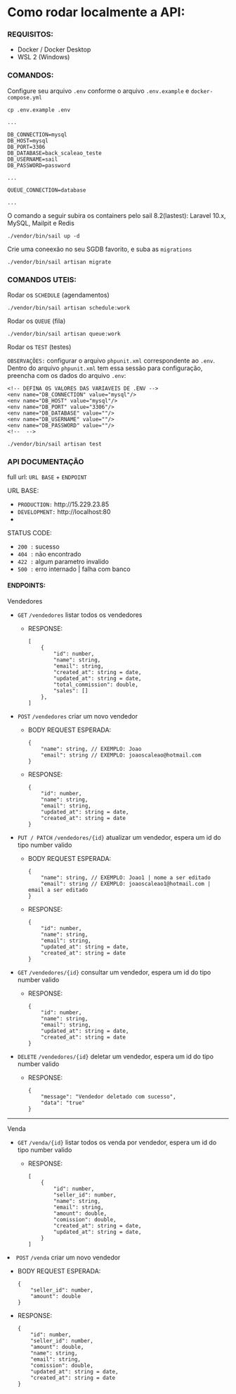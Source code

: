 <h1>Como rodar localmente a API: </h1>
<h3>REQUISITOS:</h3>
<ul>
<li>Docker / Docker Desktop</li>
<li>WSL 2 (Windows) </li>
</ul>
<h3>COMANDOS:</h3>
<p>Configure seu arquivo <code>.env</code> conforme o arquivo <code>.env.example</code> e <code>docker-compose.yml</code></p>

```
cp .env.example .env
```

```
...

DB_CONNECTION=mysql
DB_HOST=mysql
DB_PORT=3306
DB_DATABASE=back_scaleao_teste
DB_USERNAME=sail
DB_PASSWORD=password

...

QUEUE_CONNECTION=database

...
```

<p>O comando a seguir subira os containers pelo sail 8.2(lastest): Laravel 10.x, MySQL, Mailpit e Redis</p>

```
./vendor/bin/sail up -d
```

<p>Crie uma coneexão no seu SGDB favorito, e suba as <code>migrations</code></p>

```
./vendor/bin/sail artisan migrate
```

<h3>COMANDOS UTEIS:</h3>

<p>Rodar os <code>SCHEDULE</code> (agendamentos)</p>

```
./vendor/bin/sail artisan schedule:work
```

<p>Rodar os <code>QUEUE</code> (fila)</p>

```
./vendor/bin/sail artisan queue:work
```

<p>Rodar os <code>TEST</code> (testes)</p>
<p><code>OBSERVAÇÕES:</code> configurar o arquivo <code>phpunit.xml</code> correspondente ao <code>.env</code>. Dentro do arquivo <code>phpunit.xml</code> tem essa sessão para configuração, preencha com os dados do arquivo <code>.env</code>:<p>

```
<!-- DEFINA OS VALORES DAS VARIAVEIS DE .ENV -->
<env name="DB_CONNECTION" value="mysql"/> 
<env name="DB_HOST" value="mysql"/> 
<env name="DB_PORT" value="3306"/> 
<env name="DB_DATABASE" value=""/>
<env name="DB_USERNAME" value=""/>
<env name="DB_PASSWORD" value=""/> 
<!--  -->
```

```
./vendor/bin/sail artisan test
```

<h3>API DOCUMENTAÇÃO</h3>
<p>full url: <code>URL BASE</code> + <code>ENDPOINT</code></p>
<p>URL BASE:</p>
<ul>
<li><code>PRODUCTION:</code> http://15.229.23.85</li>
<li><code>DEVELOPMENT:</code> http://localhost:80</li>
<li></li>
</ul>
<p>STATUS CODE:</p>
<ul>
<li><code>200 :</code> sucesso</li>
<li><code>404 :</code> não encontrado</li>
<li><code>422 :</code> algum parametro invalido</li>
<li><code>500 :</code> erro internado | falha com banco</li>
</ul>
<h4>ENDPOINTS:</h4>
<p>Vendedores</p>
<ul>
<li><code>GET</code> <code>/vendedores</code> listar todos os vendedores</li>
<ul>
<li>
RESPONSE:

```
[
    {
		"id": number,
		"name": string,
		"email": string,
		"created_at": string = date,
		"updated_at": string = date,
		"total_commission": double,
		"sales": []
    },
]
```

</li>
</ul>
<li><code>POST</code> <code>/vendedores</code> criar um novo vendedor</li>
<ul>
<li>
BODY REQUEST ESPERADA:

```
{
    "name": string, // EXEMPLO: Joao
    "email": string // EXEMPLO: joaoscaleao@hotmail.com
}
```

</li>
<li>
RESPONSE:

```
{
    "id": number,
    "name": string,
    "email": string,
    "updated_at": string = date,
    "created_at": string = date
}
```

</li>
</ul>
<li><code>PUT / PATCH</code> <code>/vendedores/{id}</code> atualizar um vendedor, espera um id do tipo number valido</li>
<ul>
<li>
BODY REQUEST ESPERADA:

```
{
    "name": string, // EXEMPLO: Joao1 | nome a ser editado
    "email": string // EXEMPLO: joaoscaleao1@hotmail.com | email a ser editado
}
```

</li>
<li>
RESPONSE:

```
{
    "id": number,
    "name": string,
    "email": string,
    "updated_at": string = date,
    "created_at": string = date
}
```

</li>
</ul>
<li><code>GET</code> <code>/vendedores/{id}</code> consultar um vendedor, espera um id do tipo number valido</li>
<ul>
<li>
RESPONSE:

```
{
    "id": number,
    "name": string,
    "email": string,
    "updated_at": string = date,
    "created_at": string = date
}
```

</li>
</ul>
<li><code>DELETE</code> <code>/vendedores/{id}</code> deletar um vendedor, espera um id do tipo number valido</li>
<ul>
<li>
RESPONSE:

```
{
    "message": "Vendedor deletado com sucesso",
    "data": "true"
}
```

</li>
</ul>
</ul>
<hr>
<p>Venda</p>
<ul>
<li><code>GET</code> <code>/venda/{id}</code> listar todos os venda por vendedor, espera um id do tipo number valido</li>
<ul>
<li>
RESPONSE:

```
[
    {
        "id": number,
        "seller_id": number,
        "name": string,
        "email": string,
        "amount": double,
        "comission": double,
        "created_at": string = date,
        "updated_at": string = date,
    }
]
```

</li>
</ul>
</ul>
<li><code>POST</code> <code>/venda</code> criar um novo vendedor</li>
<ul>
<li>
BODY REQUEST ESPERADA:

```
{
    "seller_id": number,
    "amount": double
}
```

</li>
<li>
RESPONSE:

```
{
    "id": number,
    "seller_id": number,
    "amount": double,
    "name": string,
    "email": string,
    "comission": double,
    "updated_at": string = date,
    "created_at": string = date
}
```

</li>
</ul>
</ul>
